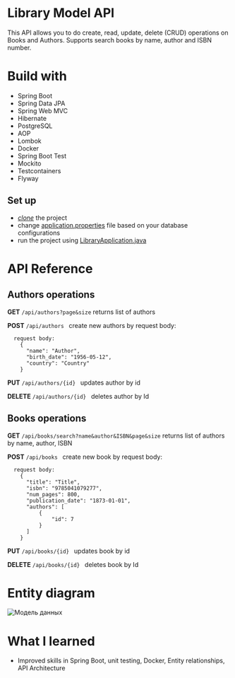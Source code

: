 # Library Model API
This API allows you to do create, read, update, delete (CRUD) operations on Books and Authors. Supports search books by name, author and ISBN number. 

# Build with
- Spring Boot
- Spring Data JPA
- Spring Web MVC
- Hibernate
- PostgreSQL
- AOP
- Lombok
- Docker
- Spring Boot Test
- Mockito
- Testcontainers
- Flyway

## Set up 
- [*clone*](https://github.com/HUNT-ER/library-model.git) the project
- change [application.properties](src/main/resources/application.properties) file based on your database configurations
- run the project using [LibraryApplication.java](src/main/java/com/boldyrev/library/LibraryApplication.java)

# API Reference 
## Authors operations

**GET** `/api/authors?page&size`
  returns list of authors

**POST** `/api/authors `
  create new authors by request body:

```agsl
  request body:
    {
      "name": "Author",
      "birth_date": "1956-05-12",
      "country": "Country"
    }
```

**PUT** `/api/authors/{id} `
updates author by id

**DELETE** `/api/authors/{id} `
deletes author by Id


## Books operations

**GET** `/api/books/search?name&author&ISBN&page&size`
  returns list of authors by name, author, ISBN

**POST** `/api/books `
  create new book by request body:

```agsl
  request body:
    {
      "title": "Title",
      "isbn": "9785041079277",
      "num_pages": 800,
      "publication_date": "1873-01-01",
      "authors": [
          {
              "id": 7
          }
      ]
    }
```

**PUT** `/api/books/{id} `
updates book by id

**DELETE** `/api/books/{id} `
deletes book by Id

# Entity diagram
![Модель данных](https://github.com/HUNT-ER/library-model/assets/38404914/27d33c26-fe64-4101-a35b-27dc07e67ab1)

# What I learned
- Improved skills in Spring Boot, unit testing, Docker, Entity relationships, API Architecture
